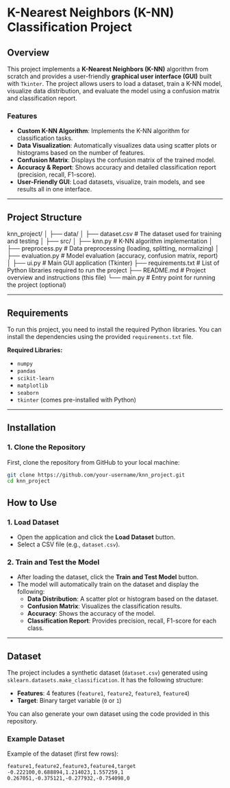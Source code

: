 # K-Nearest Neighbors (K-NN) Classification Project

## Overview

This project implements a **K-Nearest Neighbors (K-NN)** algorithm from scratch and provides a user-friendly **graphical user interface (GUI)** built with `Tkinter`. The project allows users to load a dataset, train a K-NN model, visualize data distribution, and evaluate the model using a confusion matrix and classification report.

### Features

- **Custom K-NN Algorithm**: Implements the K-NN algorithm for classification tasks.
- **Data Visualization**: Automatically visualizes data using scatter plots or histograms based on the number of features.
- **Confusion Matrix**: Displays the confusion matrix of the trained model.
- **Accuracy & Report**: Shows accuracy and detailed classification report (precision, recall, F1-score).
- **User-Friendly GUI**: Load datasets, visualize, train models, and see results all in one interface.

---

## Project Structure

knn_project/
│
├── data/
│ ├── dataset.csv # The dataset used for training and testing
│
├── src/
│ ├── knn.py # K-NN algorithm implementation
│ ├── preprocess.py # Data preprocessing (loading, splitting, normalizing)
│ ├── evaluation.py # Model evaluation (accuracy, confusion matrix, report)
│
├── ui.py # Main GUI application (Tkinter)
├── requirements.txt # List of Python libraries required to run the project
├── README.md # Project overview and instructions (this file)
└── main.py # Entry point for running the project (optional)



---

## Requirements

To run this project, you need to install the required Python libraries. You can install the dependencies using the provided `requirements.txt` file.

**Required Libraries:**

- `numpy`
- `pandas`
- `scikit-learn`
- `matplotlib`
- `seaborn`
- `tkinter` (comes pre-installed with Python)

---

## Installation

### 1. Clone the Repository

First, clone the repository from GitHub to your local machine:

```bash
git clone https://github.com/your-username/knn_project.git
cd knn_project
```

## How to Use

### 1. Load Dataset
- Open the application and click the **Load Dataset** button.
- Select a CSV file (e.g., `dataset.csv`).

### 2. Train and Test the Model
- After loading the dataset, click the **Train and Test Model** button.
- The model will automatically train on the dataset and display the following:
  - **Data Distribution**: A scatter plot or histogram based on the dataset.
  - **Confusion Matrix**: Visualizes the classification results.
  - **Accuracy**: Shows the accuracy of the model.
  - **Classification Report**: Provides precision, recall, F1-score for each class.

---

## Dataset

The project includes a synthetic dataset (`dataset.csv`) generated using `sklearn.datasets.make_classification`. It has the following structure:

- **Features**: 4 features (`feature1`, `feature2`, `feature3`, `feature4`)
- **Target**: Binary target variable (`0` or `1`)

You can also generate your own dataset using the code provided in this repository.

### Example Dataset

Example of the dataset (first few rows):

```csv
feature1,feature2,feature3,feature4,target
-0.222100,0.688894,1.214023,1.557259,1
0.267051,-0.375121,-0.277932,-0.754098,0
```



